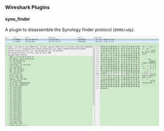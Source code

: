 ### Wireshark Plugins

#### syno_finder

A plugin to disassemble the Synology finder protocol (`9999/udp`).

<img src="images/syno_finder_sample.png" style="zoom:90%">